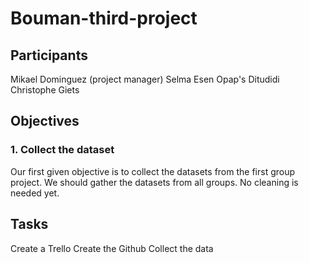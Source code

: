 # Bouman-third-project

## Participants

Mikael Dominguez (project manager)
Selma Esen
Opap's Ditudidi
Christophe Giets

## Objectives

### 1. Collect the dataset

Our first given objective is to collect the datasets from the first group project.
We should gather the datasets from all groups. No cleaning is needed yet.


## Tasks

Create a Trello
Create the Github
Collect the data

